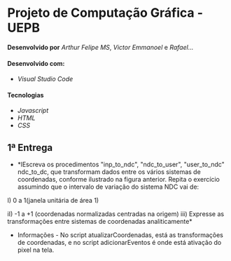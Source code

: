 # Projeto de Computação Gráfica - UEPB

**Desenvolvido por** *Arthur Felipe MS*, *Victor Emmanoel* e *Rafael...*

#### Desenvolvido com:

* *Visual Studio Code*

#### Tecnologias

* *Javascript*
* *HTML*
* *CSS*

## 1ª Entrega 

* *lEscreva os procedimentos "inp_to_ndc", "ndc_to_user", "user_to_ndc" ndc_to_dc, que transformam dados entre os
vários sistemas de coordenadas, conforme ilustrado na figura anterior. Repita o
exercício assumindo que o intervalo de variação do sistema NDC vai de:



I) 0  a 1(janela unitária de área 1)


iI) -1
a +1 (coordenadas normalizadas centradas na origem)
iii) Expresse as transformações entre sistemas de coordenadas analiticamente*

* Informações - No script atualizarCoordenadas, está as transformações de coordenadas, e no script adicionarEventos é onde está ativação do pixel na tela.
